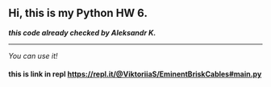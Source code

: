 ## Hi, this is my **Python HW 6**.
***this code already checked by Aleksandr K.***

---

*You can use it!*
#### this is link in repl <https://repl.it/@ViktoriiaS/EminentBriskCables#main.py>
